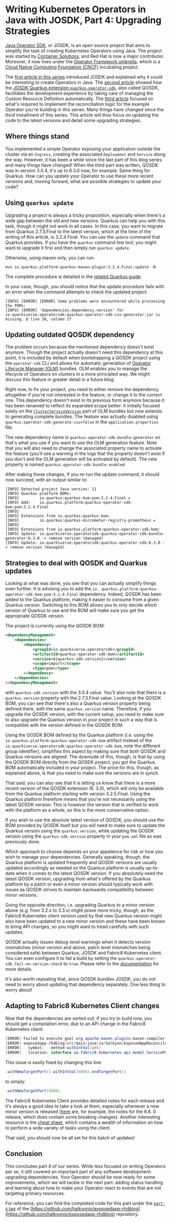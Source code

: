 # Writing Kubernetes Operators in Java with JOSDK, Part 4: Upgrading Strategies

[Java Operator SDK](https://javaoperatorsdk.io), or JOSDK, is an open source project that aims to simplify the task of
creating Kubernetes Operators using Java. The project was started
by [Container Solutions](https://container-solutions.com), and Red Hat is now a major contributor. Moreover, it now 
lives under the [Operator Framework umbrella](https://github.com/operator-framework), which is a [Cloud 
Native Computing Foundation (CNCF)](https://cncf.io) incubating project.

The [first article in this series](https://developers.redhat.com/articles/2022/02/15/write-kubernetes-java-java-operator-sdk)
introduced JOSDK and explained why it could be interesting to create Operators in Java. The
[second article](https://developers.redhat.com/articles/2022/03/22/write-kubernetes-java-java-operator-sdk-part-2) showed how
the [JOSDK Quarkus extension `quarkus-operator-sdk`](https://github.com/quarkiverse/quarkus-operator-sdk), also called 
QOSDK, facilitates the development experience by taking care of managing the Custom Resource Definition
automatically. The [third article](https://developers.redhat.com/articles/2022/04/04/writing-kubernetes-operators-java-josdk-part-3-implementing-controller) focused on what's required to implement the reconciliation logic
for the example Operator you're building in this series. Many things have changed since the third installment of 
this series. This article will thus focus on updating the code to the latest versions and detail some upgrading 
strategies.

## Where things stand
 
You implemented a simple Operator exposing your application outside the cluster via an `Ingress`, creating the 
associated `Deployment` and `Service` along the way. However, it has been a while since the last part of this blog 
series and many things have changed! When the third part was written, QOSDK was in version 3.0.4, it's up to 6.3.0 
now, for example. Same thing for Quarkus. How can you update your Operator to use these more recent versions and, 
moving forward, what are possible strategies to update your code?

## Using `quarkus update`

Upgrading a project is always a tricky proposition, especially when there's a wide gap between the old and new 
versions. Quarkus can help you with this task, though it might not work in all cases. In this case, you want to migrate 
from Quarkus 2.7.3.Final to the latest version, which at the time of the writing of this article, is 3.2.4.Final. 
You can use the `update` command that Quarkus provides. If you have the `quarkus` command line tool, you might want 
to upgrade it first and then simply run `quarkus update`. 

Otherwise, using maven only, you can run:

```shell
mvn io.quarkus.platform:quarkus-maven-plugin:3.2.4.Final:update -N
```
  
The complete procedure is detailed in the [related Quarkus guide](https://quarkus.io/guides/update-quarkus).

In your case, though, you should notice that the update procedure fails with an error when the command attempts to 
check the updated project:

```shell
[INFO] [ERROR] [ERROR] Some problems were encountered while processing the POMs:
[INFO] [ERROR] 'dependencies.dependency.version' for io.quarkiverse.operatorsdk:quarkus-operator-sdk-csv-generator:jar is missing. @ line 38, column 17
```
 
## Updating outdated QOSDK dependency

The problem occurs because the mentioned dependency doesn't exist anymore. Though the project actually 
doesn't need this dependency at this point, it is included by default when bootstrapping a QOSDK project using the 
`operator-sdk` CLI and allows for automatic generation of 
[Operator Lifecycle Manager (OLM)](https://olm.operatorframework.io/) bundles. OLM enables you to manage the 
lifecycle of Operators on clusters in a more principled way. We might discuss this feature in greater detail in a 
future blog.

Right now, to fix your project, you need to either remove the dependency altogether if you're not interested in the
feature, or change it to the correct one. This dependency doesn't exist in its previous form anymore because it has 
been renamed to reflect its expanded scope better: it initially focused solely on the 
[`ClusterServiceVersion`](https://olm.operatorframework.io/docs/concepts/crds/clusterserviceversion/) 
part of OLM bundles but now extends to generating complete bundles.
The feature was actually disabled using `quarkus.operator-sdk.generate-csv=false` in the `application.properties` file.

The new dependency name is `quarkus-operator-sdk-bundle-generator` so that's what you use if you want to use the 
OLM generation feature. Note that you will also need to change the associated property name to activate the 
feature (you'll see a warning in the logs that the property doesn't exist if you don't and the OLM generation will 
be activated by default). The new property is named `quarkus.operator-sdk.bundle.enabled`.

After making these changes, if you re-run the update command, it should now succeed, with an output 
similar to:

```shell
[INFO] Detected project Java version: 11
[INFO] Quarkus platform BOMs:
[INFO]         io.quarkus:quarkus-bom:pom:3.2.4.Final ✔
[INFO] Add:    io.quarkus.platform:quarkus-operator-sdk-bom:pom:3.2.4.Final
[INFO] 
[INFO] Extensions from io.quarkus:quarkus-bom:
[INFO]         io.quarkus:quarkus-micrometer-registry-prometheus ✔
[INFO] 
[INFO] Extensions from io.quarkus.platform:quarkus-operator-sdk-bom:
[INFO] Update: io.quarkiverse.operatorsdk:quarkus-operator-sdk-bundle-generator:6.3.0 -> remove version (managed)
[INFO] Update: io.quarkiverse.operatorsdk:quarkus-operator-sdk:6.3.0 -> remove version (managed)
```
 
## Strategies to deal with QOSDK and Quarkus updates

Looking at what was done, you see that you can actually simplify things even further. It is advising you to add the `io.
quarkus.platform:quarkus-operator-sdk-bom:pom:3.2.4.Final` dependency. Indeed, QOSDK has been added to the Quarkus 
platform, making it easier to consume from a given Quarkus version. Switching to this BOM allows you to only decide 
which version of Quarkus to use and the BOM will make sure you get the appropriate QOSDK version. 

The project is currently using the QOSDK BOM:

```xml
<dependencyManagement>
    <dependencies>
        <dependency>
            <groupId>io.quarkiverse.operatorsdk</groupId>
            <artifactId>quarkus-operator-sdk-bom</artifactId>
            <version>${quarkus-sdk.version}</version>
            <scope>import</scope>
            <type>pom</type>
        </dependency>
    </dependencies>
</dependencyManagement>
```
 
with `quarkus-sdk.version` with the 3.0.4 value. You'll also note that there is a `quarkus.version` property with 
the 2.7.3.Final value. Looking at the QOSDK BOM, you can see that there's also a Quarkus version property being 
defined there, with the same `quarkus.version` name. Therefore, if you upgrade the QOSDK version, with the current 
setup, you need to make sure to also upgrade the Quarkus version in your project in such a way that is compatible 
with the version defined in the QOSDK BOM. 

Using the QOSDK BOM defined by the Quarkus platform (i.e. using the `io.quarkus.platform:quarkus-operator-sdk-bom` 
artifact instead of the `io.quarkiverse.operatorsdk:quarkus-operator-sdk-bom`, note the different group identifier), 
simplifies this aspect by making sure that both QOSDK and Quarkus versions are aligned. The downside of this, though,
is that by using the QOSDK BOM directly from the QOSDK project, you got the Quarkus BOM automatically included in 
your project. The price for this, though, as explained above, is that you need to make sure the versions are in synch.

That said, you can also see that it is letting us know that there is a more recent version of the QOSDK extension (6.
3.0), which will only be available from the Quarkus platform starting with version 3.2.5.Final. Using the Quarkus 
platform therefore means that you're not necessarily using the latest QOSDK version. This is however the version 
that is verified to work with the platform as a whole, so this is the more conservative option.

If you wish to use the absolute latest version of QOSDK, you should use the BOM provided by QOSDK itself but you 
will need to make sure to update the Quarkus version using the `quarkus.version`, while updating the QOSDK version 
using the `quarkus-sdk.version` property in your `pom.xml` file as was previously done. 

Which approach to choose depends on your appetence for risk or how you wish to manage your dependencies. Generally 
speaking, though, the Quarkus platform is updated frequently and QOSDK versions are usually updated accordingly as 
needed so the Quarkus platform is usually up-to-date when it comes to the latest QOSDK version. If you absolutely 
need the latest QOSDK version, upgrading from what's offered by the Quarkus platform by a patch or even a minor 
version should typically work with issues as QOSDK strives to maintain backwards compatibility between minor versions.
 
Going the opposite direction, i.e. upgrading Quarkus to a minor version above (e.g. from 3.2.x to 3.3.x) might prove 
more tricky, though, as the Fabric8 Kubernetes client version used by that new Quarkus version might also have been 
updated to a new minor version and these have been known to bring API changes, so you might want to tread carefully 
with such updates.

QOSDK actually issues debug-level warnings when it detects version mismatches (minor version and above, patch 
level mismatches being considered safe) between Quarkus, JOSDK and Fabric8 Kubernetes client. You can even configure 
it to fail a build by setting the `quarkus.operator-sdk.fail-on-version-check` to `true`. Please refer to the 
[documentation](https://docs.quarkiverse.io/quarkus-operator-sdk/dev/index.html#quarkus-operator-sdk_quarkus.operator-sdk.fail-on-version-check)
for more details.

It's also worth repeating that, since QOSDK bundles JOSDK, you do not need to worry about updating that dependency 
separately. One less thing to worry about!

## Adapting to Fabric8 Kubernetes Client changes

Now that the dependencies are sorted out, if you try to build now, you should get a compilation error, due to an API 
change in the Fabric8 Kubernetes client:

```java
[ERROR] Failed to execute goal org.apache.maven.plugins:maven-compiler-plugin:3.8.1:compile (default-compile) on project expose: Compilation failure
[ERROR] exposedapp-rhdblog/src/main/java/io/halkyon/ExposedAppReconciler.java:[63,33] cannot find symbol
[ERROR]   symbol:   method withIntVal(int)
[ERROR]   location: interface io.fabric8.kubernetes.api.model.ServicePortFluent.TargetPortNested<io.fabric8.kubernetes.api.model.ServiceSpecFluent.PortsNested<io.fabric8.kubernetes.api.model.ServiceFluent.SpecNested<io.fabric8.kubernetes.api.model.ServiceBuilder>>>
```
 
This issue is easily fixed by changing this line:

```java
.withNewTargetPort().withIntVal(8080).endTargetPort()
```
to simply: 

```java
.withNewTargetPort(8080)
```

The Fabric8 Kubernetes Client provides detailed notes for each release and it's always a good idea to take a look at 
them, especially whenever a new minor version is released 
([here](https://github.com/fabric8io/kubernetes-client/releases/tag/v6.8.0) are, for example, the notes for the 6.8.
0 release, which does contain some breaking changes). Another interesting resource is the 
[cheat sheet](https://github.com/fabric8io/kubernetes-client/blob/main/doc/CHEATSHEET.md), which contains a wealth 
of information on how to perform a wide variety of tasks using the client. 

That said, you should now be all set for this batch of updates!

## Conclusion

This concludes part 4 of our series. While less focused on writing Operators per se, it still covered an important 
part of any software development: upgrading dependencies. Your Operator should be now ready for some improvements, 
which we will tackle in the next part: adding status handling and learning about how to make your Operator react to 
events that are not targeting primary resources.

For reference, you can find the completed code for this part under the
[`part-4` tag](https://github.com/halkyonio/exposedapp-rhdblog/tree/part-4)
of the
[https://github.com/halkyonio/exposedapp-rhdblog](https://github.com/halkyonio/exposedapp-rhdblog) repository.



